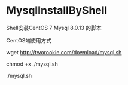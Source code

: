 # MysqlInstallByShell
Shell安装CentOS 7 Mysql 8.0.13 的脚本

CentOS端使用方式

wget http://tworookie.com/download/mysql.sh

chmod +x ./mysql.sh

./mysql.sh
